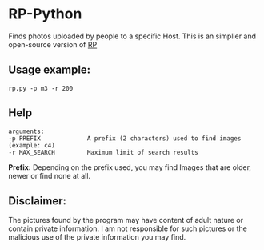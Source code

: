 # RP-Python
Finds photos uploaded by people to a specific Host. This is an simplier and open-source version of [RP](https://github.com/miltinhoc/RP)

## Usage example:
```
rp.py -p m3 -r 200
```

## Help
```
arguments:
-p PREFIX             A prefix (2 characters) used to find images (example: c4)
-r MAX_SEARCH         Maximum limit of search results
```

**Prefix:** Depending on the prefix used, you may find Images that are older, newer or find none at all.

## Disclaimer:
The pictures found by the program may have content of adult nature or contain private information. I am not responsible for such pictures or the malicious use of the private information you may find.

